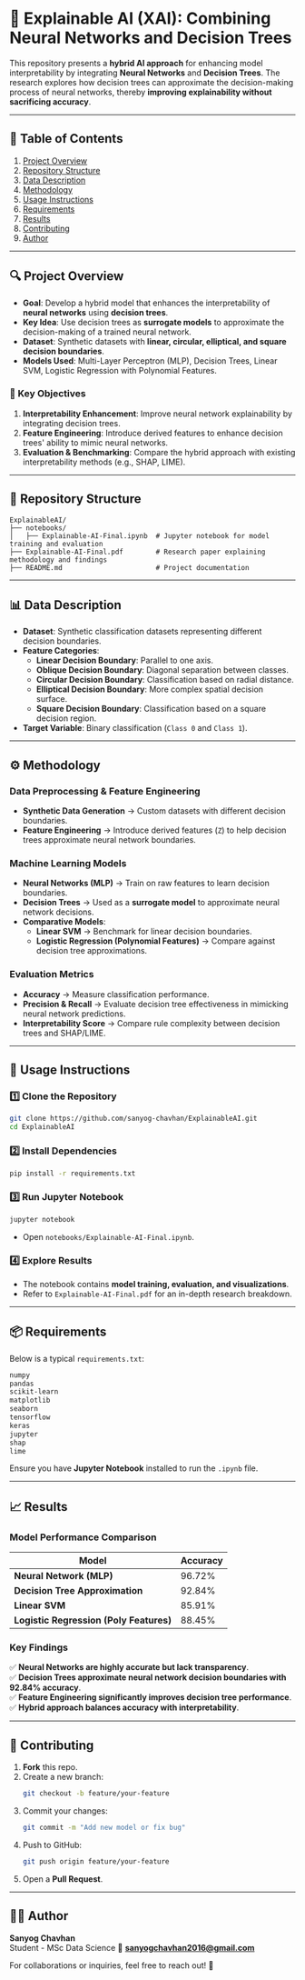 # 🧠 Explainable AI (XAI): Combining Neural Networks and Decision Trees

This repository presents a **hybrid AI approach** for enhancing model interpretability by integrating **Neural Networks** and **Decision Trees**. The research explores how decision trees can approximate the decision-making process of neural networks, thereby **improving explainability without sacrificing accuracy**.

---

## 📌 Table of Contents
1. [Project Overview](#-project-overview)  
2. [Repository Structure](#-repository-structure)  
3. [Data Description](#-data-description)  
4. [Methodology](#-methodology)  
5. [Usage Instructions](#-usage-instructions)  
6. [Requirements](#-requirements)  
7. [Results](#-results)  
8. [Contributing](#-contributing)  
9. [Author](#-author)  

---

## 🔍 Project Overview

- **Goal**: Develop a hybrid model that enhances the interpretability of **neural networks** using **decision trees**.  
- **Key Idea**: Use decision trees as **surrogate models** to approximate the decision-making of a trained neural network.  
- **Dataset**: Synthetic datasets with **linear, circular, elliptical, and square decision boundaries**.  
- **Models Used**: Multi-Layer Perceptron (MLP), Decision Trees, Linear SVM, Logistic Regression with Polynomial Features.  

### 🎯 Key Objectives
1. **Interpretability Enhancement**: Improve neural network explainability by integrating decision trees.  
2. **Feature Engineering**: Introduce derived features to enhance decision trees' ability to mimic neural networks.  
3. **Evaluation & Benchmarking**: Compare the hybrid approach with existing interpretability methods (e.g., SHAP, LIME).  

---

## 📂 Repository Structure
```
ExplainableAI/
├── notebooks/
│   ├── Explainable-AI-Final.ipynb  # Jupyter notebook for model training and evaluation
├── Explainable-AI-Final.pdf        # Research paper explaining methodology and findings
├── README.md                       # Project documentation
```

---

## 📊 Data Description

- **Dataset**: Synthetic classification datasets representing different decision boundaries.  
- **Feature Categories**:  
  - **Linear Decision Boundary**: Parallel to one axis.  
  - **Oblique Decision Boundary**: Diagonal separation between classes.  
  - **Circular Decision Boundary**: Classification based on radial distance.  
  - **Elliptical Decision Boundary**: More complex spatial decision surface.  
  - **Square Decision Boundary**: Classification based on a square decision region.  
- **Target Variable**: Binary classification (`Class 0` and `Class 1`).  

---

## ⚙️ Methodology

### **Data Preprocessing & Feature Engineering**
- **Synthetic Data Generation** → Custom datasets with different decision boundaries.  
- **Feature Engineering** → Introduce derived features (`Z`) to help decision trees approximate neural network boundaries.  

### **Machine Learning Models**
- **Neural Networks (MLP)** → Train on raw features to learn decision boundaries.  
- **Decision Trees** → Used as a **surrogate model** to approximate neural network decisions.  
- **Comparative Models**:  
  - **Linear SVM** → Benchmark for linear decision boundaries.  
  - **Logistic Regression (Polynomial Features)** → Compare against decision tree approximations.  

### **Evaluation Metrics**
- **Accuracy** → Measure classification performance.  
- **Precision & Recall** → Evaluate decision tree effectiveness in mimicking neural network predictions.  
- **Interpretability Score** → Compare rule complexity between decision trees and SHAP/LIME.  

---

## 🚀 Usage Instructions

### **1️⃣ Clone the Repository**
```bash
git clone https://github.com/sanyog-chavhan/ExplainableAI.git
cd ExplainableAI
```

### **2️⃣ Install Dependencies**
```bash
pip install -r requirements.txt
```

### **3️⃣ Run Jupyter Notebook**
```bash
jupyter notebook
```
- Open `notebooks/Explainable-AI-Final.ipynb`.  

### **4️⃣ Explore Results**
- The notebook contains **model training, evaluation, and visualizations**.  
- Refer to `Explainable-AI-Final.pdf` for an in-depth research breakdown.  

---

## 📦 Requirements

Below is a typical `requirements.txt`:

```txt
numpy
pandas
scikit-learn
matplotlib
seaborn
tensorflow
keras
jupyter
shap
lime
```

Ensure you have **Jupyter Notebook** installed to run the `.ipynb` file.

---

## 📈 Results

### **Model Performance Comparison**

| Model                  | Accuracy  |
|------------------------|----------|
| **Neural Network (MLP)**      | 96.72%   |
| **Decision Tree Approximation** | 92.84%   |
| **Linear SVM**         | 85.91%   |
| **Logistic Regression (Poly Features)** | 88.45%  |

### **Key Findings**
✅ **Neural Networks are highly accurate but lack transparency**.  
✅ **Decision Trees approximate neural network decision boundaries with 92.84% accuracy**.  
✅ **Feature Engineering significantly improves decision tree performance**.  
✅ **Hybrid approach balances accuracy with interpretability**.  

---

## 🤝 Contributing

1. **Fork** this repo.  
2. Create a new branch:
   ```bash
   git checkout -b feature/your-feature
   ```
3. Commit your changes:
   ```bash
   git commit -m "Add new model or fix bug"
   ```
4. Push to GitHub:
   ```bash
   git push origin feature/your-feature
   ```
5. Open a **Pull Request**.

---

## 👨‍💻 Author

**Sanyog Chavhan**  
Student - MSc Data Science
📩 **sanyogchavhan2016@gmail.com**  

For collaborations or inquiries, feel free to reach out! 🚀
